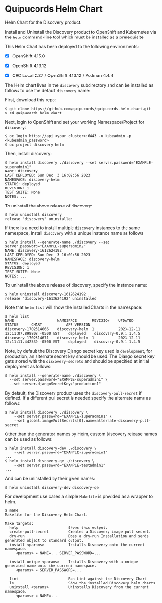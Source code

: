 # Quipucords Helm Chart

Helm Chart for the Discovery product.

Install and Uninstall the Discovery product to OpenShift and Kubernetes via the `helm` command-line tool which must be installed as a prerequisite.

This Helm Chart has been deployed to the following environments:
- [x] OpenShift 4.15.0
- [x] OpenShift 4.13.12
- [x] CRC Local 2.27 / OpenShift 4.13.12 / Podman 4.4.4


The Helm chart lives in the `discovery` subdirectory and can be installed as follows to use the default `discovery` name:

First, download this repo:

```
$ git clone https://github.com/quipucords/quipucords-helm-chart.git
$ cd quipucords-helm-chart
```


Next, login to OpenShift and set your working Namespace/Project for `discovery`:


```
$ oc login https://api.<your_cluster>:6443 -u kubeadmin -p <kubeadmin_password>
$ oc project discovery-helm
```

Then, install discovery:

```
$ helm install discovery ./discovery --set server.password="EXAMPLE-superadmin1"
NAME: discovery
LAST DEPLOYED: Sun Dec  3 16:09:56 2023
NAMESPACE: discovery-helm
STATUS: deployed
REVISION: 1
TEST SUITE: None
NOTES: ...
```


To uninstall the above release of discovery:

```
$ helm uninstall discovery
release "discovery" uninstalled
```

If there is a need to install multiple `discovery` instances to the same namespace, install `discovery` with a unique instance name as follows:

```
$ helm install --generate-name ./discovery --set server.password="EXAMPLE-superadmin2"
NAME: discovery-1612624192
LAST DEPLOYED: Sun Dec  3 16:09:56 2023
NAMESPACE: discovery-helm
STATUS: deployed
REVISION: 1
TEST SUITE: None
NOTES: ...
```


To uninstall the above release of discovery, specify the instance name:

```
$ helm uninstall discovery-1612624192
release "discovery-1612624192" uninstalled
```

Note that `helm list` will show the installed Charts in the namespace:

```
$ helm list
NAME                	NAMESPACE     	REVISION	UPDATED                             	STATUS  	CHART          	APP VERSION
discovery-1702314666	discovery-helm	1       	2023-12-11 12:11:07.898808 -0500 EST	deployed	discovery-0.9.1	1.4.5
discovery-1702314671	discovery-helm	1       	2023-12-11 12:11:11.442539 -0500 EST	deployed	discovery-0.9.1	1.4.5
```

Note, by default the Discovery Django secret key used is `development`, for production, an alternate secret key should be used. The Django secret key gets stored with the `discovery-secrets` and should be specified at initial deployment as follows:

```
$ helm install --generate-name ./discovery \
  --set server.password="EXAMPLE-superadmin1" \
  --set server.djangoSecretKey="production1"
```


By default, the Discovery product uses the `discovery-pull-secret` if defined.  If a different pull secret is needed specify the alternate name as follows:

```
$ helm install discovery ./discovery \
    --set server.password="EXAMPLE-superadmin1" \
    --set global.imagePullSecrets[0].name=alternate-discovery-pull-secret
```

Other than the generated names by Helm, custom Discovery release names can be used as follows:

```
$ helm install discovery-dev ./discovery \
    --set server.password="EXAMPLE-superadmin1"
...
$ helm install discovery-qe ./discovery \
    --set server.password="EXAMPLE-testadmin1"
...
```

And can be uninstalled by their given names:

```
$ helm uninstall discovery-dev discovery-qe
```

For development use cases a simple `Makefile` is provided as a wrapper to helm.

```
$ make
Makefile for the Discovery Helm Chart.

Make targets:
  help                       Shows this output.
  create-pull-secret         Creates a Discovery image pull secret.
  dry-run                    Does a dry-run Installation and sends generated object to standard output.
  install <params>           Installs Discovery onto the current namespace.
     <params> = NAME=... SERVER_PASSWORD=...

  install-unique <params>    Installs Discovery with a unique generated name onto the current namespace.
     <params> = SERVER_PASSWORD=...

  lint                       Run Lint against the Discovery Chart
  ls                         Show the installed Discovery helm charts.
  uninstall <params>         Uninstalls Discovery from the current namespace.
     <params> = NAME=...
```
